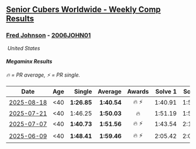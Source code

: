 <style>table {white-space: nowrap;}</style>
<link rel="stylesheet" type="text/css" href="/scw-comp/css/flags.css" />

## [Senior Cubers Worldwide - Weekly Comp Results](/scw-comp/results/)
### [Fred Johnson](README.md) - [2006JOHN01](https://www.worldcubeassociation.org/persons/2006JOHN01?event=minx)

<i class="flag flag-US" />&nbsp;United States

#### Megaminx Results

<span style="white-space: nowrap;">🔥 = PR average</span>, <span style="white-space: nowrap;">⚡ = PR single</span>.

| Date | Age | Single | Average | Awards | Solve 1 | Solve 2 | Solve 3 | Solve 4 | Solve 5 | Video |
| :--: | :--: | --: | --: | :--: | --: | --: | --: | --: | --: | :-- |
| [2025-08-18](../../results/2025-08-18/minx.md) | <40 | **1:26.85** | **1:40.54** | 🔥 ⚡ | 1:40.91 | 1:51.53 | 1:46.06 | 1:34.66 | **1:26.85** | [Desktop](https://www.facebook.com/frederick.g.johnson/videos/1484383542989734) / [Mobile](https://m.facebook.com/frederick.g.johnson/videos/1484383542989734) |
| [2025-07-21](../../results/2025-07-21/minx.md) | <40 | 1:46.25 | **1:50.03** | 🔥 | 1:51.19 | 1:50.71 | 1:48.19 | 2:15.99 | 1:46.25 | [Desktop](https://www.facebook.com/frederick.g.johnson/videos/1326894308919395) / [Mobile](https://m.facebook.com/frederick.g.johnson/videos/1326894308919395) |
| [2025-07-07](../../results/2025-07-07/minx.md) | <40 | **1:40.73** | **1:51.56** | 🔥 ⚡ | 1:43.54 | 2:13.99 | **1:40.73** | 1:47.19 | 2:03.94 | [Desktop](https://www.facebook.com/frederick.g.johnson/videos/724154740247428) / [Mobile](https://m.facebook.com/frederick.g.johnson/videos/724154740247428) |
| [2025-06-09](../../results/2025-06-09/minx.md) | <40 | **1:48.41** | **1:59.46** | 🔥 ⚡ | 2:05.42 | 2:09.02 | 1:56.49 | 1:56.46 | **1:48.41** | [Desktop](https://www.facebook.com/frederick.g.johnson/videos/1353504892391062) / [Mobile](https://m.facebook.com/frederick.g.johnson/videos/1353504892391062) |


<!-- Global site tag (gtag.js) - Google Analytics -->
<script async src="https://www.googletagmanager.com/gtag/js?id=UA-86348435-3"></script>
<script>window.dataLayer = window.dataLayer || []; function gtag() {dataLayer.push(arguments);} gtag('js', new Date()); gtag('config', 'UA-86348435-3');</script>
